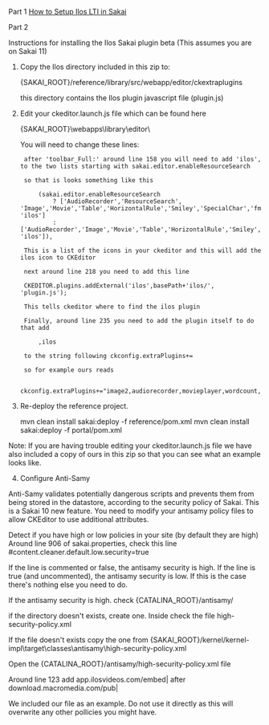 Part 1
    [How to Setup Ilos LTI in Sakai](https://app.ilosvideos.com/view/6nm6edaDWKqC)

Part 2

Instructions for installing the Ilos Sakai plugin beta (This assumes you are on Sakai 11)

1. Copy the Ilos directory included in this zip to:
	
	{SAKAI_ROOT}/reference/library/src/webapp/editor/ckextraplugins

	this directory contains the Ilos plugin javascript file (plugin.js)

2. Edit your ckeditor.launch.js file which can be found here

	{SAKAI_ROOT}\webapps\library\editor\

	You will need to change these lines:

		after 'toolbar_Full:' around line 158 you will need to add 'ilos',  to the two lists starting with sakai.editor.enableResourceSearch
			
		so that is looks something like this

            (sakai.editor.enableResourceSearch
                ? ['AudioRecorder','ResourceSearch', 'Image','Movie','Table','HorizontalRule','Smiley','SpecialChar','fmath_formula','FontAwesome', 'ilos']
                : ['AudioRecorder','Image','Movie','Table','HorizontalRule','Smiley','SpecialChar','fmath_formula','FontAwesome', 'ilos']),

		This is a list of the icons in your ckeditor and this will add the ilos icon to CKEditor

		next around line 218 you need to add this line

	    CKEDITOR.plugins.addExternal('ilos',basePath+'ilos/', 'plugin.js');

	    This tells ckeditor where to find the ilos plugin
	 
	    Finally, around line 235 you need to add the plugin itself to do that add
	 
	    	,ilos
	 
	    to the string following ckconfig.extraPlugins+=
	    
	    so for example ours reads
	 
	    ckconfig.extraPlugins+="image2,audiorecorder,movieplayer,wordcount,fmath_formula,autosave,fontawesome,notification,ilos";

3. Re-deploy the reference project.

    mvn clean install sakai:deploy -f reference/pom.xml
    mvn clean install sakai:deploy -f portal/pom.xml

Note: If you are having trouble editing your ckeditor.launch.js file we have also included a copy of ours in this zip
so that you can see what an example looks like. 

4. Configure Anti-Samy

Anti-Samy validates potentially dangerous scripts and prevents them from being stored in the
datastore, according to the security policy of Sakai.  This is a Sakai 10 new feature.  You need to
modify your antisamy policy files to allow CKEditor to use additional attributes.

Detect if you have high or low policies in your site (by default they are high)
Around line 906 of sakai.properties, check this line
#content.cleaner.default.low.security=true

If the line is commented or false, the antisamy security is high.
If the line is true (and uncommented), the antisamy security is low. If this is the case there's nothing else you need to do.

If the antisamy security is high.
check {CATALINA_ROOT}/antisamy/

if the directory doesn't exists, create one.
Inside check the file high-security-policy.xml

If the file doesn't exists copy the one from
{SAKAI_ROOT}/kernel/kernel-impl\target\classes\antisamy\high-security-policy.xml

Open the {CATALINA_ROOT}/antisamy/high-security-policy.xml file

Around line 123 add
app\.ilosvideos\.com/embed|
after
download\.macromedia\.com/pub|

We included our file as an example. Do not use it directly as this will overwrite any other pollicies you might have.


